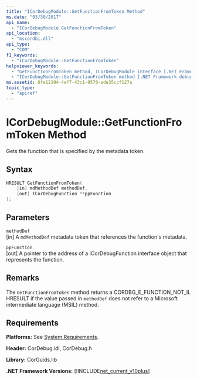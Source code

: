 ```yaml
---
title: "ICorDebugModule::GetFunctionFromToken Method"
ms.date: "03/30/2017"
api_name: 
  - "ICorDebugModule.GetFunctionFromToken"
api_location: 
  - "mscordbi.dll"
api_type: 
  - "COM"
f1_keywords: 
  - "ICorDebugModule::GetFunctionFromToken"
helpviewer_keywords: 
  - "GetFunctionFromToken method, ICorDebugModule interface [.NET Framework debugging]"
  - "ICorDebugModule::GetFunctionFromToken method [.NET Framework debugging]"
ms.assetid: 6fe12194-4ef7-43c1-9570-ade35ccf127a
topic_type: 
  - "apiref"
---
```

# ICorDebugModule::GetFunctionFromToken Method
Gets the function that is specified by the metadata token.  
  
## Syntax  
  
```cpp  
HRESULT GetFunctionFromToken(  
    [in] mdMethodDef methodDef,  
    [out] ICorDebugFunction **ppFunction  
);  
```  
  
## Parameters  
 `methodDef`  
 [in] A `mdMethodDef` metadata token that references the function's metadata.  
  
 `ppFunction`  
 [out] A pointer to the address of a ICorDebugFunction interface object that represents the function.  
  
## Remarks  
 The `GetFunctionFromToken` method returns a CORDBG_E_FUNCTION_NOT_IL HRESULT if the value passed in `methodDef` does not refer to a Microsoft intermediate language (MSIL) method.  
  
## Requirements  
 **Platforms:** See [System Requirements](../../get-started/system-requirements.md).  
  
 **Header:** CorDebug.idl, CorDebug.h  
  
 **Library:** CorGuids.lib  
  
 **.NET Framework Versions:** [!INCLUDE[net_current_v10plus](../../../../includes/net-current-v10plus-md.md)]
